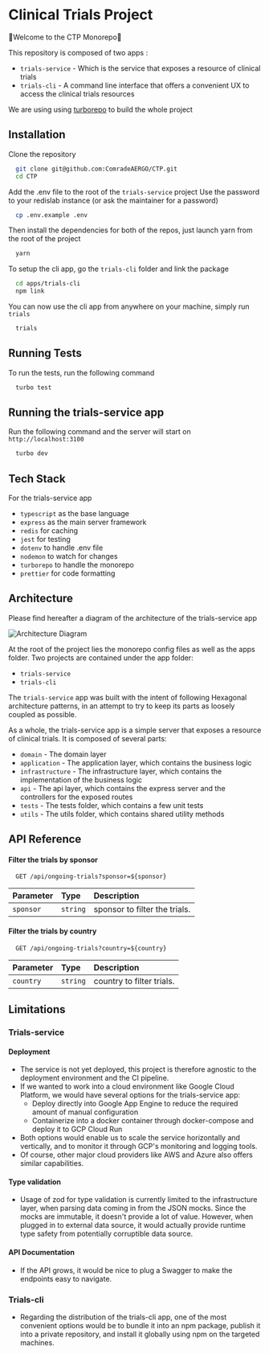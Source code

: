 
# Clinical Trials Project

💈Welcome to the CTP Monorepo💈

This repository is composed of two apps :
- `trials-service` - Which is the service that exposes a resource of clinical trials
- `trials-cli` - A command line interface that offers a convenient UX to access the clinical trials resources

We are using using [turborepo](https://turbo.build/repo/docs) to build the whole project

## Installation

Clone the repository

```bash
  git clone git@github.com:ComradeAERGO/CTP.git
  cd CTP
```

Add the .env file to the root of the `trials-service` project
Use the password to your redislab instance (or ask the maintainer for a password)

```bash
  cp .env.example .env
```

Then install the dependencies for both of the repos, just launch yarn from the root of the project

```bash
  yarn 
```

To setup the cli app, go the `trials-cli` folder and link the package

```bash
  cd apps/trials-cli
  npm link
```

You can now use the cli app from anywhere on your machine, simply run `trials`

```bash
  trials
```
## Running Tests

To run the tests, run the following command

```bash
  turbo test
```

## Running the trials-service app

Run the following command and the server will start on `http://localhost:3100`
```bash
  turbo dev
```

## Tech Stack

For the trials-service app
- `typescript` as the base language
- `express` as the main server framework
- `redis` for caching
- `jest` for testing
- `dotenv` to handle .env file
- `nodemon` to watch for changes
- `turborepo` to handle the monorepo
- `prettier` for code formatting

## Architecture

Please find hereafter a diagram of the architecture of the trials-service app

![Architecture Diagram](https://aerg.infura-ipfs.io/ipfs/Qmd7R4ZvQU1jDrti2cXg68cYrKgspN2U26Yk3jw5EVto4f)

At the root of the project lies the monorepo config files as well as the apps folder.
Two projects are contained under the app folder:
- `trials-service`
- `trials-cli`

The `trials-service` app was built with the intent of following Hexagonal architecture patterns, in an attempt to try to keep its parts as loosely coupled as possible.

As a whole, the trials-service app is a simple server that exposes a resource of clinical trials. It is composed of several parts:
- `domain` - The domain layer
- `application` - The application layer, which contains the business logic
- `infrastructure` - The infrastructure layer, which contains the implementation of the business logic
- `api` - The api layer, which contains the express server and the controllers for the exposed routes
- `tests` - The tests folder, which contains a few unit tests
- `utils` - The utils folder, which contains shared utility methods


## API Reference

#### Filter the trials by sponsor

```http
  GET /api/ongoing-trials?sponsor=${sponsor}
```

| Parameter | Type     | Description                       |
| :-------- | :------- | :-------------------------------- |
| `sponsor` | `string` | sponsor to filter the trials.     |

#### Filter the trials by country

```http
  GET /api/ongoing-trials?country=${country}
```

| Parameter | Type     | Description                       |
| :-------- | :------- | :-------------------------------- |
| `country` | `string` | country to filter trials.         |


## Limitations

### Trials-service

#### Deployment
- The service is not yet deployed, this project is therefore agnostic to the deployment environment and the CI pipeline.
- If we wanted to work into a cloud environment like Google Cloud Platform, we would have several options for the trials-service app:
  - Deploy directly into Google App Engine to reduce the required amount of manual configuration
  - Containerize into a docker container through docker-compose and deploy it to GCP Cloud Run
- Both options would enable us to scale the service horizontally and vertically, and to monitor it through GCP's monitoring and logging tools.
- Of course, other major cloud providers like AWS and Azure also offers similar capabilities.

#### Type validation
- Usage of zod for type validation is currently limited to the infrastructure layer, when parsing data coming in from the JSON mocks. Since the mocks are immutable, it doesn't provide a lot of value. However, when plugged in to external data source, it would actually provide runtime type safety from potentially corruptible data source.

#### API Documentation
- If the API grows, it would be nice to plug a Swagger to make the endpoints easy to navigate.

### Trials-cli
- Regarding the distribution of the trials-cli app, one of the most convenient options would be to bundle it into an npm package, publish it into a private repository, and install it globally using npm on the targeted machines.

